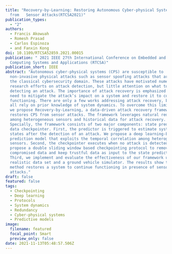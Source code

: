 ```yaml
---
title: "Recovery-by-Learning: Restoring Autonomous Cyber-physical Systems
  from   Sensor Attacks(RTCSA2021)"
publication_types:
  - "2"
authors:
  - Francis Akowuah
  - Romesh Prasad
  - Carlos Espinoza
  - and Fanxin Kong
doi: 10.1109/RTCSA52859.2021.00015
publication: " 2021 IEEE 27th International Conference on Embedded and Real-Time
  Computing Systems and Applications (RTCSA)"
publication_short: IEEE
abstract: "Autonomous cyber-physical systems (CPS) are susceptible to
  non-invasive physical attacks such as sensor spoofing attacks that are beyond
  the classical cybersecurity domain. These attacks have motivated numerous
  research efforts on attack detection, but little attention on what to do after
  detecting an attack. The importance of attack recovery is emphasized by the
  need to mitigate the attack’s impact on a system and restore it to continue
  functioning. There are only a few works addressing attack recovery, but they
  all rely on prior knowledge of system dynamics. To overcome this limitation,
  we propose Recovery-by-Learning, a data-driven attack recovery framework that
  restores CPS from sensor attacks. The framework leverages natural redundancy
  among heterogeneous sensors and historical data for attack recovery.
  Specially, the framework consists of two major components: state predictor and
  data checkpointer. First, the predictor is triggered to estimate systems
  states after the detection of an attack. We propose a deep learning-based
  prediction model that exploits the temporal correlation among heterogeneous
  sensors. Second, the checkpointer executes when no attack is detected. We
  propose a double sliding window based checkpointing protocol to remove
  compromised data and keep trustful data as input to the state predictor.
  Third, we implement and evaluate the effectiveness of our framework using a
  realistic data set and a ground vehicle simulator. The results show that our
  method restores a system to continue functioning in presence of sensor
  attacks."
draft: false
featured: false
tags:
  - Checkpointing
  - Deep learning
  - Protocols
  - System dynamics
  - Redundancy
  - Cyber-physical systems
  - Predictive models
image:
  filename: featured
  focal_point: Smart
  preview_only: false
date: 2021-11-13T05:48:57.506Z
---
```

